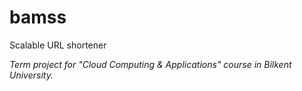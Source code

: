 # bamss
Scalable URL shortener

*Term project for "Cloud Computing & Applications" course in Bilkent University.*
